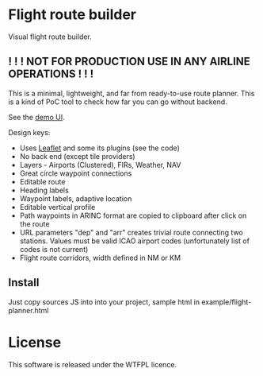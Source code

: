 # Flight route builder

Visual flight route builder.

## ! ! ! NOT FOR PRODUCTION USE IN ANY AIRLINE OPERATIONS ! ! !

This is a minimal, lightweight, and far from ready-to-use route planner. This is a kind of PoC tool to check how far you can go without backend.

See the [demo UI](https://azherebtsov.github.io/Leaflet.FlightPlanner/example/flight-planner.html).


Design keys:

- Uses [Leaflet](https://github.com/Leaflet/Leaflet) and some its plugins (see the code)
- No back end (except tile providers) 
- Layers - Airports (Clustered), FIRs, Weather, NAV
- Great circle waypoint connections
- Editable route
- Heading labels
- Waypoint labels, adaptive location
- Editable vertical profile
- Path waypoints in ARINC format are copied to clipboard after click on the route
- URL parameters "dep" and "arr" creates trivial route connecting two stations. Values must be valid ICAO airport codes (unfortunately list of codes is not current) 
- Flight route corridors, width defined in NM or KM

## Install

Just copy sources JS into into your project, sample html in example/flight-planner.html

# License
This software is released under the WTFPL licence.

